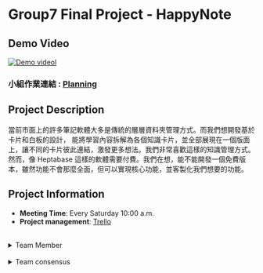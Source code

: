 # Group7 Final Project - HappyNote



## Demo Video

[![Demo videol](https://img.youtube.com/vi/52FKj3UIpSw/0.jpg)](https://www.youtube.com/watch?v=52FKj3UIpSw)



### 小組作業連結 : [Planning](https://github.com/ChenTim1011/Final_HappyNotes/tree/main/docs/planning)

## Project Description

當前市面上的許多筆記軟體大多是傳統的層層資料夾管理方式。而我們想開發基於卡片和白板的設計，
能將學習內容拆解為各個知識卡片，並全部展現在一個版面上，讓不同的卡片彼此連結，激發更多想法。我們非常喜歡這樣的知識管理方式。
然而，像 Heptabase 這樣的軟體需要付費。我們在想，能不能開發一個免費版本，雖然功能不會那麼全面，但可以實現核心功能，並客製化我們想要的功能。

## Project Information

- **Meeting Time**: Every Saturday 10:00 a.m.
- **Project management**: [Trello](https://trello.com/invite/b/67033f60a26893dfa64c5d10/ATTI7e6091e4ec54997cf3b21f247b1f34b13114AF69/cloud-group-7)

<br>
<details>
  <summary>Team Member</summary>
  
- 資訊四 陳睿廷 組長

- 資訊碩一 蘇廷翔

- 資訊四 陳鎮成

- 資訊二 柯智鈞
  
</details><br>

<details>
  <summary>Team consensus</summary>

   ### 1. 技術選型
  - **前端建立工具**：Vite
  - **前端 UI 工具**：[shadcn/ui](https://ui.shadcn.com/)
  - **前端技術**：HTML、CSS、JavaScript、React
  -   **後端技術**：Node.js、Express、Nginx
-   **資料庫**：MongoDB（大家想嘗試看看）


  ### 2. 決定 repo 是其他人 fork 出去

  ### 3. 統一使用 merge 合併

  ### 4. Git Branching Model

我們決定採用以下分支模式：

  主要分支：main (穩定版本)，develop (開發中功能)

  功能分支：從 develop 開分支開發新功能，完成後合併回 develop。

  發佈分支：從 develop 開分支，準備新版本的發佈。

  修補分支：從 main 開分支用於緊急修復，修復後合併至 main 和 develop。
  
  開發時先 main，develop，feature 三個分支為主 


### 5. Commit 規範
  
- `feat`: 新功能
- `fix`: 修補 bug
- `refactor`: 重構，不涉及功能或 bug 修正
- `build`: 更改建置系統或外部依賴
- `chore`: 依賴更新，無關 src 或 test 文件修改
- `perf`: 改善效能
- `test`: 新增/更新測試
- `revert`: 還原先前的 commit
- `docs`: 文件更新
- `style`: 程式碼格式修正（如移除空白、調整縮排）

### 6. Coding Style

  ### 1. 縮排與行長

- **縮排**：使用 4 個空格。
- **行長**：保持每行 80 到 100 個字元。

### 2. 變數命名

- 使用駝峰命名法（camelCase），變數名稱應具語義。

```jsx
let totalCost = 0;
function calculateTotal() { /* ... */ }
```

### 3. 常數命名

- 使用大寫字母和底線命名常數。

```jsx
const MAX_LIMIT = 100;

```

### 4. 使用嚴格模式

- 在程式開頭使用 `"use strict";`。

```jsx
"use strict";

```

### 5. 使用 `const` 和 `let` 代替 `var`

- **const** 用於不可變變數，**let** 用於區域變數。

```jsx
const PI = 3.14;
let count = 0;

```

### 6. 分號

- 每行結尾都應加上分號。

```jsx
let x = 5;
let y = 10;

```

### 7. 函式定義

- 儘量使用箭頭函式 (arrow functions)，保持函式小而精簡。

```jsx
const add = (a, b) => a + b;

```

### 8. 陣列與物件

- 使用物件和陣列字面量定義。

```jsx
const person = {
  name: 'John',
  age: 30,
  city: 'New York'
};

const numbers = [1, 2, 3, 4, 5];

```

### 9. 條件判斷

- 使用嚴格相等符號 (`===`)。

```jsx
if (a === b) { /* ... */ }

```

### 10. 字串處理

- 儘量使用模板字串（Template Literals）。

```jsx
const name = 'Alice';
console.log(`Hello, ${name}!`);

```

### 11. 解構賦值

- 使用解構賦值提取物件或陣列的值。

```jsx
const { name, age } = person;
const [first, second] = numbers;

```

### 12. 註解

- 善用單行註解和多行註解來說明程式邏輯。

```jsx
// 單行註解
/* 多行註解 */

```

### 13. 避免巢狀過深

- 將過度巢狀的程式碼抽取為小函式，提升可讀性。

### 14. 錯誤處理

- 使用 `try/catch` 進行錯誤處理，避免崩潰。

```jsx
try {
  // 程式碼
} catch (error) {
  console.error(error);
}

```

  
</details>


